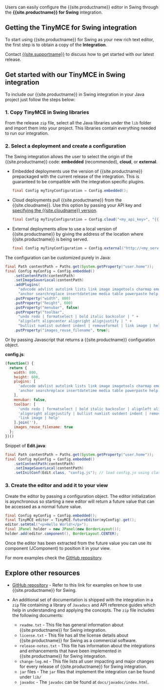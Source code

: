 
Users can easily configure the {{site.productname}} editor in Swing through the **{{site.productname}} for Swing** integration.

## Getting the TinyMCE for Swing integration

To start using {{site.productname}} for Swing as your new rich text editor, the first step is to obtain a copy of the **Integration**.

Contact [{{site.supportname}}]({{site.supporturl}}) to discuss how to get started with our latest release.

## Get started with our TinyMCE in Swing integration

To include our {{site.productname}} in Swing integration in your Java project just follow the steps below:

### 1. Copy TinyMCE in Swing libraries

From the release `zip` file, select all the Java libraries under the `lib` folder and import them into your project. This libraries contain everything needed to run our integration.

### 2. Select a deployment and create a configuration

The Swing integration allows the user to select the origin of the {{site.productname}} code: **embedded** (recommended), **cloud**, or **external**.

* Embedded deployments use the version of {{site.productname}} prepackaged with the current release of the integration. This is guaranteed to be compatible with the integration specific plugins.

  ```java
  final Config myTinyConfiguration = Config.embedded();
  ```

* Cloud deployments pull {{site.productname}} from the {{site.cloudname}}. Use this option by passing your API key and [specifying the {{site.cloudname}} version]({{site.baseurl}}/cloud-deployment-guide/editor-plugin-version/#specifyingthetinymceeditorversiondeployedfromcloud).

  ```java
  final Config myTinyConfiguration = Config.cloud("<my_api_key>", "{{site.productmajorversion}}-stable");
  ```

* External deployments allow to use a local version of {{site.productname}} by giving the address of the location where {{site.productname}} is being served.

  ```java
  final Config myTinyConfiguration = Config.external("http://<my_server>/<path>/tinymce.min.js");
  ```

The configuration can be customized purely in Java:

```java
final Path contentPath = Paths.get(System.getProperty("user.home"));
final Config myConfig = Config.embedded()
    .setContentPath(contentPath)
    .setImageSaverLocal(contentPath)
    .addPlugins(
      "advcode advlist autolink lists link image imagetools charmap emoticons " +
      "anchor searchreplace insertdatetime media table powerpaste help wordcount")
    .putProperty("width", 800)
    .putProperty("height", 600)
    .putProperty("menubar", false)
    .putProperty("toolbar",
      "undo redo | formatselect | bold italic backcolor | " +
      "alignleft aligncenter alignright alignjustify | " +
      "bullist numlist outdent indent | removeformat | link image | help")
    .putProperty("images_reuse_filename", true);
```

Or by passing Javascript that returns a {{site.productname}} configuration object.

**config.js**:

```js
(function() {
  return {
    width: 800,
    height: 600,
    plugins: [
      'advcode advlist autolink lists link image imagetools charmap emoticons',
      'anchor searchreplace insertdatetime media table powerpaste help wordcount'
    ],
    menubar: false,
    toolbar: [
      'undo redo | formatselect | bold italic backcolor | alignleft aligncenter ',
      'alignright alignjustify | bullist numlist outdent indent | removeformat | ',
      'link image | help'
    ].join(''),
    images_reuse_filename: true
  };
})()
```

Snippet of **Edit.java**:

```java
final Path contentPath = Paths.get(System.getProperty("user.home"));
final Config myConfig = Config.embedded()
    .setContentPath(contentPath)
    .setImageSaverLocal(contentPath)
    .setInitConf(Edit.class, "config.js"); // load config.js using class loader

```

### 3. Create the editor and add it to your view

Create the editor by passing a configuration object. The editor initialization is asynchronous so starting a new editor will return a future value that can be accessed as a normal future value.

```java
final Config myConfig = Config.embedded();
final TinyMCE editor = TinyMCE.futureEditor(myConfig).get();
editor.setHtml("<p>Hello World!</p>");
final JPanel holder = new JPanel(new BorderLayout());
holder.add(editor.component(), BorderLayout.CENTER);
```

Once the editor has been extracted from the future value you can use its component (JComponent) to position it in your view.

For more examples check the [GitHub repository](https://github.com/tinymce/tinymce-swing-codesamples).

## Explore other resources

* [GitHub repository](https://github.com/tinymce/tinymce-swing-codesamples) - Refer to this link for examples on how to use {{site.productname}} for Swing.

* An additional set of documentation is shipped with the integration in a `zip` file containing a library of `Javadocs` and API reference guides which help in understanding and applying the concepts. The `zip` file includes the following documents:

  * `readme.txt` - This file has general information about {{site.productname}} for Swing integration.
  * `license.txt` - This file has all the license details about {{site.productname}} for Swing as a commercial software.
  * `release-notes.txt` - This file has information about the integrations and enhancements that have been implemented in {{site.productname}} for Swing integration.
  * `change-log.md` - This file lists all user impacting and major changes for every release of {{site.productname}} for Swing integration.
  * `jar` files - The `jar` files that implement the integration can be found under `lib/`
  * `javadoc` - The `javadoc` can be found at `docs/javadoc/index.html`.
